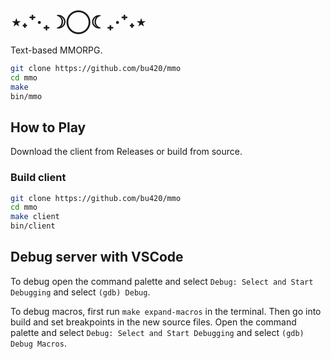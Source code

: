 # ⋆˖⁺‧₊☽◯☾₊‧⁺˖⋆
Text-based MMORPG.

```sh
git clone https://github.com/bu420/mmo
cd mmo
make
bin/mmo
```

## How to Play
Download the client from Releases or build from source.

### Build client
```sh
git clone https://github.com/bu420/mmo
cd mmo
make client
bin/client
```

## Debug server with VSCode
To debug open the command palette and select `Debug: Select and Start Debugging` and select `(gdb) Debug`.

To debug macros, first run `make expand-macros` in the terminal.
Then go into build and set breakpoints in the new source files.
Open the command palette and select `Debug: Select and Start Debugging` and
select `(gdb) Debug Macros`.